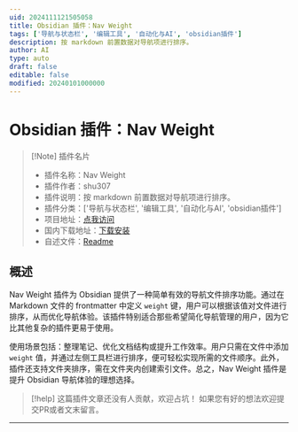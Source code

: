 ```yaml
---
uid: 2024111121505058
title: Obsidian 插件：Nav Weight
tags: ['导航与状态栏', '编辑工具', '自动化与AI', 'obsidian插件']
description: 按 markdown 前置数据对导航项进行排序。
author: AI
type: auto
draft: false
editable: false
modified: 20240101000000
---
```


# Obsidian 插件：Nav Weight

> [!Note] 插件名片
> - 插件名称：Nav Weight
> - 插件作者：shu307
> - 插件说明：按 markdown 前置数据对导航项进行排序。
> - 插件分类：['导航与状态栏', '编辑工具', '自动化与AI', 'obsidian插件']
> - 项目地址：[点我访问](https://github.com/shu307/obsidian-nav-weight)
> - 国内下载地址：[下载安装](https://pkmer.cn/products/plugin/pluginMarket/?nav-weight)
> - 自述文件：[Readme](https://ghproxy.net/https://raw.githubusercontent.com/shu307/obsidian-nav-weight/master/README.md)



## 概述

Nav Weight 插件为 Obsidian 提供了一种简单有效的导航文件排序功能。通过在 Markdown 文件的 frontmatter 中定义 `weight` 键，用户可以根据该值对文件进行排序，从而优化导航体验。该插件特别适合那些希望简化导航管理的用户，因为它比其他复杂的插件更易于使用。

使用场景包括：整理笔记、优化文档结构或提升工作效率。用户只需在文件中添加 `weight` 值，并通过左侧工具栏进行排序，便可轻松实现所需的文件顺序。此外，插件还支持文件夹排序，需在文件夹内创建索引文件。总之，Nav Weight 插件是提升 Obsidian 导航体验的理想选择。


> [!help] 
> 这篇插件文章还没有人贡献，欢迎占坑！
> 如果您有好的想法欢迎提交PR或者文末留言。
> 

---



